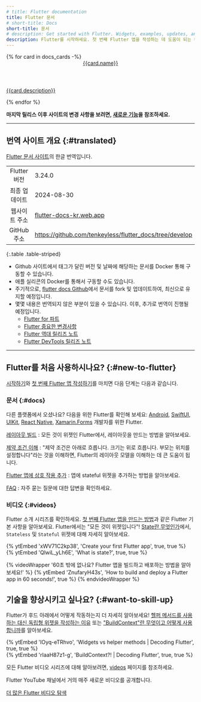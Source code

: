 ```yaml
---
# title: Flutter documentation
title: Flutter 문서
# short-title: Docs
short-title: 문서
# description: Get started with Flutter. Widgets, examples, updates, and API docs to help you write your first Flutter app.
description: Flutter를 시작하세요. 첫 번째 Flutter 앱을 작성하는 데 도움이 되는 위젯, 예제, 업데이트 및 API 문서.
---
```


<div class="card-grid">
{% for card in docs_cards -%}
    <a class="card" href="{{card.url}}">
      <div class="card-body">
        <header class="card-title">{{card.name}}</header>
        <p class="card-text">{{card.description}}</p>
      </div>
    </a>
{% endfor %}
</div>

**마지막 릴리스 이후 사이트의 변경 사항을 보려면, [새로운 기능][What's new]을 참조하세요.**

[What's new]: /release/whats-new

---

## 번역 사이트 개요 {:#translated}

[Flutter 문서 사이트](https://docs.flutter.dev/)의 한글 번역입니다.

|       |      |
|:-----:|:----|
| Flutter 버전 | 3.24.0 |
| 최종 업데이트 | 2024-08-30 |
| 웹사이트 주소 | [flutter-docs-kr.web.app](https://flutter-docs-kr.web.app/) |
| GitHub 주소 | <https://github.com/tenkeyless/flutter_docs/tree/develop> |

{:.table .table-striped}

- Github 사이트에서 태그가 달린 버전 및 날짜에 해당하는 문서를 Docker 통해 구동할 수 있습니다.
- 애플 실리콘의 Docker를 통해서 구동할 수도 있습니다.
- 주기적으로, [flutter docs Github](https://github.com/flutter/website)에서 문서를 fork 및 업데이트하여, 최신으로 유지할 예정입니다.
- 몇몇 내용은 번역되지 않은 부분이 있을 수 있습니다. 이후, 추가로 번역이 진행될 예정입니다.
  - [Flutter for 파트](/get-started/flutter-for/)
  - [Flutter 중요한 변경사항](/release/breaking-changes/)
  - [Flutter 역대 릴리즈 노트](/release/release-notes/)
  - [Flutter DevTools 릴리즈 노트](/tools/devtools/release-notes/)

---


## Flutter를 처음 사용하시나요? {:#new-to-flutter}

[시작하기][Get started]와 
[첫 번째 Flutter 앱 작성하기][Write your first Flutter app]를 마치면 다음 단계는 다음과 같습니다.

[Write your first Flutter app]: /get-started/codelab

### 문서 {:#docs}

다른 플랫폼에서 오셨나요? 
다음을 위한 Flutter를 확인해 보세요: 
[Android][], [SwiftUI][], [UIKit][], [React Native][], [Xamarin.Forms][] 개발자를 위한 Flutter.

[레이아웃 빌드][Building layouts]
: 모든 것이 위젯인 Flutter에서, 레이아웃을 만드는 방법을 알아보세요.

[제약 조건 이해][Understanding constraints]
: "제약 조건은 아래로 흐릅니다. 크기는 위로 흐릅니다. 부모는 위치를 설정합니다"라는 것을 이해하면, 
  Flutter의 레이아웃 모델을 이해하는 데 큰 도움이 됩니다.

[Flutter 앱에 상호 작용 추가][interactivity]
: 앱에 stateful 위젯을 추가하는 방법을 알아보세요.

[FAQ][]
: 자주 묻는 질문에 대한 답변을 확인하세요.

[Android]: /get-started/flutter-for/android-devs
[Building layouts]: /ui/layout
[FAQ]: /resources/faq
[Get started]: /get-started/install
[interactivity]: /ui/interactivity
[SwiftUI]: /get-started/flutter-for/swiftui-devs
[UIKit]: /get-started/flutter-for/uikit-devs
[React Native]: /get-started/flutter-for/react-native-devs
[Understanding constraints]: /ui/layout/constraints
[Xamarin.Forms]: /get-started/flutter-for/xamarin-forms-devs

### 비디오 {:#videos}

Flutter 소개 시리즈를 확인하세요. 
[첫 번째 Flutter 앱을 만드는 방법][first-app]과 같은 Flutter 기본 사항을 알아보세요. 
Flutter에서는 "모든 것이 위젯입니다"! 
[State란 무엇인가][What is State?]에서, `Stateless` 및 `Stateful` 위젯에 대해 자세히 알아보세요.

<div class="card-grid">
    <div class="card">
        <div class="card-body">
            {% ytEmbed 'xWV71C2kp38', 'Create your first Flutter app', true, true %}
        </div>
    </div>
    <div class="card">
        <div class="card-body">
            {% ytEmbed 'QlwiL_yLh6E', 'What is state?', true, true %}
        </div>
    </div>
</div>

[first-app]: {{site.yt.watch}}?v=xWV71C2kp38
[What is State?]: {{site.yt.watch}}?v=QlwiL_yLh6E

{% videoWrapper '60초 밖에 없나요? Flutter 앱을 빌드하고 배포하는 방법을 알아보세요!' %}
{% ytEmbed 'ZnufaryH43s', 'How to build and deploy a Flutter app in 60 seconds!', true %}
{% endvideoWrapper %}

## 기술을 향상시키고 싶나요? {:#want-to-skill-up}

Flutter가 후드 아래에서 어떻게 작동하는지 더 자세히 알아보세요! 
[헬퍼 메서드를 사용하는 대신 독립형 위젯을 작성하는 이유][standalone-widgets] 또는 
["BuildContext"란 무엇이고 어떻게 사용합니까][buildcontext]를 알아보세요.

<div class="card-grid">
    <div class="card">
        <div class="card-body">
            {% ytEmbed 'IOyq-eTRhvo', 'Widgets vs helper methods | Decoding Flutter', true, true %}
        </div>
    </div>
    <div class="card">
        <div class="card-body">
            {% ytEmbed 'rIaaH87z1-g', 'BuildContext?! | Decoding Flutter', true, true %}
        </div>
    </div>
</div>

[standalone-widgets]: {{site.yt.watch}}?v=IOyq-eTRhvo
[buildcontext]: {{site.yt.watch}}?v=rIaaH87z1-g

모든 Flutter 비디오 시리즈에 대해 알아보려면, [videos][] 페이지를 참조하세요.

Flutter YouTube 채널에서 거의 매주 새로운 비디오를 공개합니다.

<a class="btn btn-primary" target="_blank" href="https://www.youtube.com/@flutterdev">더 많은 Flutter 비디오 탐색</a>

[videos]: /resources/videos
